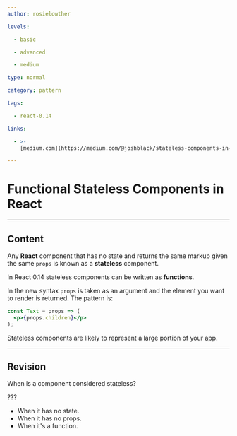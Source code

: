 ```yaml
---
author: rosielowther

levels:

  - basic

  - advanced

  - medium

type: normal

category: pattern

tags:

  - react-0.14

links:

  - >-
    [medium.com](https://medium.com/@joshblack/stateless-components-in-react-0-14-f9798f8b992d#.dcuogm7p5){website}

---
```


# Functional Stateless Components in React

---

## Content

Any **React** component that has no state and returns the same markup given the same `props` is known as a **stateless** component.

In React 0.14 stateless components can be written as **functions**.

In the new syntax `props` is taken as an argument and the element you want to render is returned. The pattern is:

```jsx
const Text = props => (
  <p>{props.children}</p>
);
```

Stateless components are likely to represent a large portion of your app.

---

## Revision

When is a component considered stateless?

???

- When it has no state.
- When it has no props.
- When it's a function.
